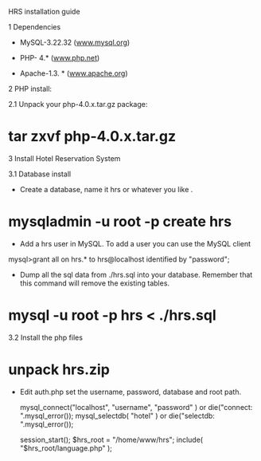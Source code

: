 
HRS installation guide

1 Dependencies

* MySQL-3.22.32 (www.mysql.org)

* PHP- 4.*  (www.php.net)

* Apache-1.3. *  (www.apache.org)

2 PHP install:

2.1 Unpack your php-4.0.x.tar.gz package: 

# tar zxvf php-4.0.x.tar.gz


3 Install Hotel Reservation System

3.1 Database install

* Create a database, name it hrs or whatever you like .

# mysqladmin -u root -p create hrs

* Add a hrs user in MySQL. To add a user you can use the MySQL
  client

mysql>grant all on hrs.* to hrs@localhost identified by "password";

* Dump all the sql data from ./hrs.sql into your database. Remember
  that this command will remove the existing  tables.

# mysql -u root -p hrs < ./hrs.sql

3.2 Install the php files


# unpack hrs.zip

* Edit auth.php set the username, password, database and root path. 

	mysql_connect("localhost", "username", "password" )
		or die("connect: ".mysql_error());
	mysql_selectdb( "hotel" )
		or die("selectdb: ".mysql_error());

	session_start();
		$hrs_root = "/home/www/hrs";
		include( "$hrs_root/language.php" );
